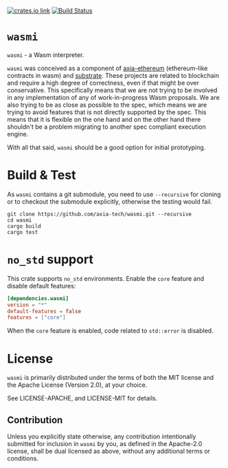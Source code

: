 [![crates.io link](https://img.shields.io/crates/v/wasmi.svg)](https://crates.io/crates/wasmi)
[![Build Status](https://travis-ci.org/axia-tech/wasmi.svg?branch=master)](https://travis-ci.org/axia-tech/wasmi)

# `wasmi`

`wasmi` - a Wasm interpreter.

`wasmi` was conceived as a component of [axia-ethereum](https://github.com/axia-tech/axia-ethereum) (ethereum-like contracts in wasm) and [substrate](https://github.com/axia-tech/substrate). These projects are related to blockchain and require a high degree of correctness, even if that might be over conservative. This specifically means that we are not trying to be involved in any implementation of any of work-in-progress Wasm proposals. We are also trying to be as close as possible to the spec, which means we are trying to avoid features that is not directly supported by the spec. This means that it is flexible on the one hand and on the other hand there shouldn't be a problem migrating to another spec compliant execution engine.

With all that said, `wasmi` should be a good option for initial prototyping.

# Build & Test

As `wasmi` contains a git submodule, you need to use `--recursive` for cloning or to checkout the submodule explicitly, otherwise the testing would fail.

```
git clone https://github.com/axia-tech/wasmi.git --recursive
cd wasmi
cargo build
cargo test
```

# `no_std` support

This crate supports `no_std` environments.
Enable the `core` feature and disable default features:
```toml
[dependencies.wasmi]
version = "*"
default-features = false
features = ["core"]
```

When the `core` feature is enabled, code related to `std::error` is disabled.

# License

`wasmi` is primarily distributed under the terms of both the MIT
license and the Apache License (Version 2.0), at your choice.

See LICENSE-APACHE, and LICENSE-MIT for details.

## Contribution

Unless you explicitly state otherwise, any contribution intentionally submitted
for inclusion in `wasmi` by you, as defined in the Apache-2.0 license, shall be
dual licensed as above, without any additional terms or conditions.
